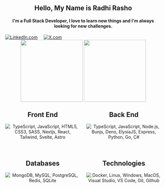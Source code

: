 <h2 align="center">Hello, My Name is Radhi Rasho</h2>

<h4 align="center">I'm a Full Stack Developer, I love to learn new things and I'm always looking for new challenges.</h4>

<div align="center">
<div style="display: flex; justify-content: between; gap: 20px;">
    <a href="https://www.linkedin.com/in/radhi-rasho">
        <img src="https://img.shields.io/badge/-LinkedIn-blue?style=for-the-badge&logo=linkedin&logoColor=white"
            alt="LinkedIn.com" />
    </a>
    <a href="https://twitter.com/RadhiRasho">
        <img src="https://img.shields.io/badge/radhi%20Rasho-black?style=for-the-badge&logo=x&logoColor=white&color=black"
            alt="X.com" />
    </a>
</div>

<div align="center" href="https://github.com/radhirasho/github-readme-stats" >
  <img height=200 align="center" src="https://github-readme-stats.vercel.app/api?username=radhirasho&theme=radical" />
  <img height=200 align="center" src="https://github-readme-stats.vercel.app/api/top-langs/?username=radhirasho&layout=donut&theme=radical" />
</div>
    
</div>
<div align="center">
    <div style="display: grid; grid-template-columns: 1fr 1fr; gap: 20px">
        <div>
            <h2 align="center">Front End</h2>
            <p align="center">
                <img src="https://go-skill-icons.vercel.app/api/icons?i=ts,js,html,css,sass,nextjs,react,tailwind,svelte,astro&theme=dark"
                    alt="TypeScript, JavaScript, HTML5, CSS3, SASS, Nextjs, React, Tailwind, Svelte, Astro" />
            </p>
        </div>
        <div>
            <h2 align="center">Back End</h2>
            <p align="center">
                <img src="https://go-skill-icons.vercel.app/api/icons?i=ts,js,nodejs,bun,deno,elysia,hono,express,python,go,cs&theme=dark"
                    alt="TypeScript, JavaScript, Node.js, Bunjs, Deno, ElysiaJS, Express, Python, Go, C#" />
            </p>
        </div>
        <div>
            <h2 align="center">Databases</h2>
            <p align="center">
                <img src="https://go-skill-icons.vercel.app/api/icons?i=mongodb,mysql,postgresql,redis,sqlite&theme=dark"
                    alt="MongoDB, MySQL, PostgreSQL, Redis, SQLite" />
            </p>
        </div>
        <div>
            <h2 align="center">Technologies</h2>
            <img src="https://go-skill-icons.vercel.app/api/icons?i=docker,linux,windows,apple,visualstudio,vscode,git,github&theme=dark"
                alt="Docker, Linux, Windows, MacOS, Visual Studio, VS Code, Git, Github" />
        </div>
    </div>
</div>
